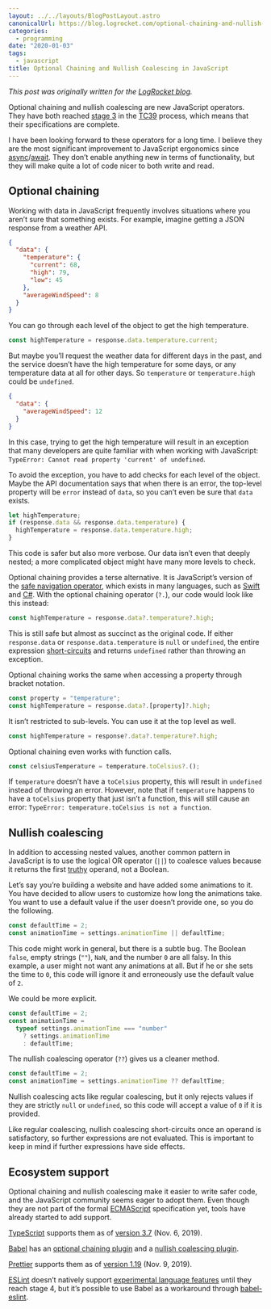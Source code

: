 ```yaml
---
layout: ../../layouts/BlogPostLayout.astro
canonicalUrl: https://blog.logrocket.com/optional-chaining-and-nullish-coalescing-in-javascript/
categories:
  - programming
date: "2020-01-03"
tags:
  - javascript
title: Optional Chaining and Nullish Coalescing in JavaScript
---
```


*This post was originally written for the [LogRocket
blog](https://blog.logrocket.com/optional-chaining-and-nullish-coalescing-in-javascript/).*

Optional chaining and nullish coalescing are new JavaScript operators. They have
both reached [stage 3](https://tc39.es/process-document/) in the
[TC39](https://tc39.es/) process, which means that their specifications are
complete.

I have been looking forward to these operators for a long time. I believe they
are the most significant improvement to JavaScript ergonomics since
[async](https://developer.mozilla.org/en-US/docs/Web/JavaScript/Reference/Statements/async_function)/[await](https://developer.mozilla.org/en-US/docs/Web/JavaScript/Reference/Operators/await).
They don’t enable anything new in terms of functionality, but they will make
quite a lot of code nicer to both write and read.

## Optional chaining

Working with data in JavaScript frequently involves situations where you aren’t
sure that something exists. For example, imagine getting a JSON response from a
weather API.

```json
{
  "data": {
    "temperature": {
      "current": 68,
      "high": 79,
      "low": 45
    },
    "averageWindSpeed": 8
  }
}
```

You can go through each level of the object to get the high temperature.

```javascript
const highTemperature = response.data.temperature.current;
```

But maybe you’ll request the weather data for different days in the past, and
the service doesn’t have the high temperature for some days, or any temperature
data at all for other days. So `temperature` or `temperature.high` could be
`undefined`.

```json
{
  "data": {
    "averageWindSpeed": 12
  }
}
```

In this case, trying to get the high temperature will result in an exception
that many developers are quite familiar with when working with JavaScript:
`TypeError: Cannot read property 'current' of undefined`.

To avoid the exception, you have to add checks for each level of the object.
Maybe the API documentation says that when there is an error, the top-level
property will be `error` instead of `data`, so you can’t even be sure that
`data` exists.

```javascript
let highTemperature;
if (response.data && response.data.temperature) {
  highTemperature = response.data.temperature.high;
}
```

This code is safer but also more verbose. Our data isn’t even that deeply
nested; a more complicated object might have many more levels to check.

Optional chaining provides a terse alternative. It is JavaScript’s version of
the [safe navigation
operator](https://en.wikipedia.org/wiki/Safe_navigation_operator), which exists
in many languages, such as
[Swift](https://docs.swift.org/swift-book/LanguageGuide/OptionalChaining.html)
and
[C#](https://docs.microsoft.com/en-us/dotnet/csharp/language-reference/operators/member-access-operators#null-conditional-operators--and-).
With the optional chaining operator (`?.`), our code would look like this
instead:

```javascript
const highTemperature = response.data?.temperature?.high;
```

This is still safe but almost as succinct as the original code. If either
`response.data` or `response.data.temperature` is `null` or `undefined`, the
entire expression
[short-circuits](https://en.wikipedia.org/wiki/Short-circuit_evaluation) and
returns `undefined` rather than throwing an exception.

Optional chaining works the same when accessing a property through bracket
notation.

```javascript
const property = "temperature";
const highTemperature = response.data?.[property]?.high;
```

It isn’t restricted to sub-levels. You can use it at the top level as well.

```javascript
const highTemperature = response?.data?.temperature?.high;
```

Optional chaining even works with function calls.

```javascript
const celsiusTemperature = temperature.toCelsius?.();
```

If `temperature` doesn’t have a `toCelsius` property, this will result in
`undefined` instead of throwing an error. However, note that if `temperature`
happens to have a `toCelsius` property that just isn’t a function, this will
still cause an error: `TypeError: temperature.toCelsius is not a function`.

## Nullish coalescing

In addition to accessing nested values, another common pattern in JavaScript is
to use the logical OR operator (`||`) to coalesce values because it returns the
first [truthy](https://developer.mozilla.org/en-US/docs/Glossary/Truthy)
operand, not a Boolean.

Let’s say you’re building a website and have added some animations to it. You
have decided to allow users to customize how long the animations take. You want
to use a default value if the user doesn’t provide one, so you do the following.

```javascript
const defaultTime = 2;
const animationTime = settings.animationTime || defaultTime;
```

This code might work in general, but there is a subtle bug.  The Boolean
`false`, empty strings (`""`), `NaN`, and the number `0` are all falsy. In this
example, a user might not want any animations at all. But if he or she sets the
time to `0`, this code will ignore it and erroneously use the default value of
`2`.

We could be more explicit.

```javascript
const defaultTime = 2;
const animationTime =
  typeof settings.animationTime === "number"
    ? settings.animationTime
    : defaultTime;
```

The nullish coalescing operator (`??`) gives us a cleaner method.

```javascript
const defaultTime = 2;
const animationTime = settings.animationTime ?? defaultTime;
```

Nullish coalescing acts like regular coalescing, but it only rejects values if
they are strictly `null` or `undefined`, so this code will accept a value of `0`
if it is provided.

Like regular coalescing, nullish coalescing short-circuits once an operand is
satisfactory, so further expressions are not evaluated. This is important to
keep in mind if further expressions have side effects.

## Ecosystem support

Optional chaining and nullish coalescing make it easier to write safer code, and
the JavaScript community seems eager to adopt them. Even though they are not
part of the formal [ECMAScript](https://en.wikipedia.org/wiki/ECMAScript)
specification yet, tools have already started to add support.

[TypeScript](https://www.typescriptlang.org/) supports them as of [version
3.7](https://devblogs.microsoft.com/typescript/announcing-typescript-3-7/) (Nov.
6, 2019).

[Babel](https://babeljs.io/) has an [optional chaining
plugin](https://babeljs.io/docs/en/babel-plugin-proposal-optional-chaining) and
a [nullish coalescing
plugin](https://babeljs.io/docs/en/babel-plugin-proposal-nullish-coalescing-operator).

[Prettier](https://prettier.io/) supports them as of [version
1.19](https://prettier.io/blog/2019/11/09/1.19.0.html) (Nov. 9, 2019).

[ESLint](https://eslint.org/) doesn’t natively support [experimental language
features](https://github.com/eslint/eslint#what-about-experimental-features)
until they reach stage 4, but it’s possible to use Babel as a workaround through
[babel-eslint](https://github.com/babel/babel-eslint).
